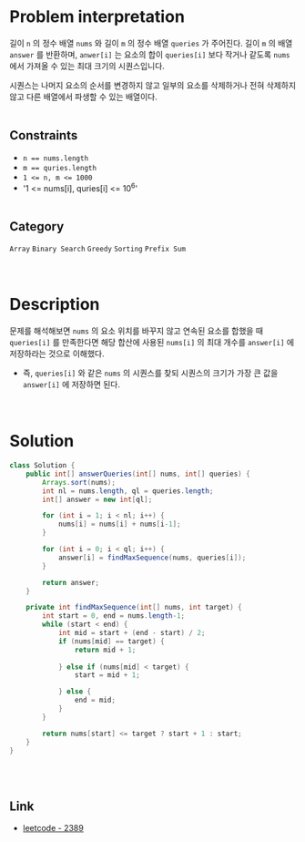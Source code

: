 # Problem interpretation
길이 `n` 의 정수 배열 `nums` 와 길이 `m` 의 정수 배열 `queries` 가 주어진다. 길이 `m` 의 배열 `answer` 를 반환하며, `anwer[i]` 는 요소의 합이 `queries[i]` 보다 작거나 같도록 `nums` 에서 가져올 수 있는 최대 크기의 시퀀스입니다.
<br/>

시퀀스는 나머지 요소의 순서를 변경하지 않고 일부의 요소를 삭제하거나 전혀 삭제하지 않고 다른 배열에서 파생할 수 있는 배열이다.
<br/><br/>

## Constraints
- `n == nums.length`
- `m == quries.length`
- `1 <= n, m <= 1000`
- '1 <= nums[i], quries[i] <= 10<sup>6</sup>'
<br/><br/>

## Category
`Array` `Binary Search` `Greedy` `Sorting` `Prefix Sum`
<br/><br/><br/>

# Description
문제를 해석해보면 `nums` 의 요소 위치를 바꾸지 않고 연속된 요소를 합했을 때 `queries[i]` 를 만족한다면 해당 합산에 사용된 `nums[i]` 의 최대 개수를 `answer[i]` 에 저장하라는 것으로 이해했다.
- 즉, `queries[i]` 와 같은 `nums` 의 시퀀스를 찾되 시퀀스의 크기가 가장 큰 값을 `answer[i]` 에 저장하면 된다.
<br/><br/><br/>

# Solution
```java
class Solution {
    public int[] answerQueries(int[] nums, int[] queries) {
        Arrays.sort(nums);
        int nl = nums.length, ql = queries.length;
        int[] answer = new int[ql];

        for (int i = 1; i < nl; i++) {
            nums[i] = nums[i] + nums[i-1];
        }

        for (int i = 0; i < ql; i++) {
            answer[i] = findMaxSequence(nums, queries[i]);
        }

        return answer;
    }

    private int findMaxSequence(int[] nums, int target) {
        int start = 0, end = nums.length-1;
        while (start < end) {
            int mid = start + (end - start) / 2;
            if (nums[mid] == target) {
                return mid + 1;
            
            } else if (nums[mid] < target) {
                start = mid + 1;

            } else {
                end = mid;
            }
        }

        return nums[start] <= target ? start + 1 : start;
    }
}
```
<br/><br/>

## Link
- [leetcode - 2389](https://leetcode.com/problems/longest-subsequence-with-limited-sum/description/)